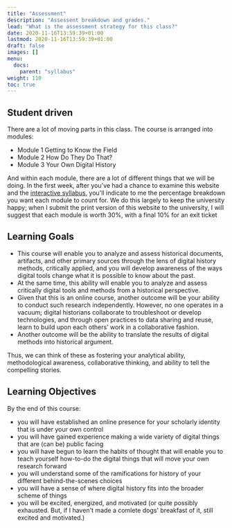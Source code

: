 ```yaml
---
title: "Assessment"
description: "Assessent breakdown and grades."
lead: "What is the assessment strategy for this class?"
date: 2020-11-16T13:59:39+01:00
lastmod: 2020-11-16T13:59:39+01:00
draft: false
images: []
menu:
  docs:
    parent: "syllabus"
weight: 110
toc: true
---
```


## Student driven

There are a lot of moving parts in this class. The course is arranged into modules:

- Module 1 Getting to Know the Field
- Module 2 How Do They Do That?
- Module 3 Your Own Digital History

And within each module, there are a lot of different things that we will be doing. In the first week, after you've had a chance to examine this website and the [interactive syllabus](/docs/syllabus/cyoa), you'll indicate to me the percentage breakdown you want each module to count for. We do this largely to keep the university happy; when I submit the print version of this website to the university, I will suggest that each module is worth 30%, with a final 10% for an exit ticket

## Learning Goals


- This course will enable you to analyze and assess historical documents, artifacts, and other primary sources through the lens of digital history methods, critically applied, and you will develop awareness of the ways digital tools change what it is possible to know about the past.
- At the same time, this ability will enable you to analyze and assess critically digital tools and methods from a historical perspective.
- Given that this is an online course, another outcome will be your ability to conduct such research independently. However, no one operates in a vacuum; digital historians collaborate to troubleshoot or develop technologies, and through open practices to data sharing and reuse, learn to build upon each others’ work in a collaborative fashion.
- Another outcome will be the ability to translate the results of digital methods into historical argument.

Thus, we can think of these as fostering your analytical ability, methodological awareness, collaborative thinking, and ability to tell the compelling stories.

## Learning Objectives

By the end of this course:

- you will have established an online presence for your scholarly identity that is under your own control
- you will have gained experience making a wide variety of digital things that are (can be) public facing
- you will have begun to learn the habits of thought that will enable you to teach yourself how-to-do the digital things that will move your own research forward
- you will understand some of the ramifications for history of your different behind-the-scenes choices
- you will have a sense of where digital history fits into the broader scheme of things
- you will be excited, energized, and motivated (or quite possibly exhausted. But, if I haven't made a comlete dogs' breakfast of it, still excited and motivated.)
